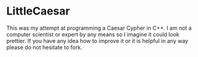 # LittleCaesar

This was my attempt at programming a Caesar Cypher in C++. I am not a computer scientist or expert by any means so I imagine it could look prettier. If you have any idea how to improve it or it is helpful in any way please do not hesitate to fork.
